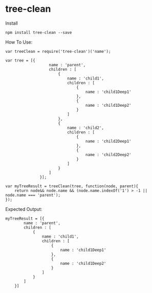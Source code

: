 # tree-clean

Install

    npm install tree-clean --save


How To Use:

    var treeClean = require('tree-clean')('name');

    var tree = [{
                       name : 'parent',
                       children : [
                           {
                               name : 'child1',
                               children : [
                                   {
                                       name : 'child1Deep1'
                                   },
                                   {
                                       name : 'child1Deep2'
                                   }
                               ]
                           },
                           {
                               name : 'child2',
                               children : [
                                   {
                                       name : 'child2Deep1'
                                   },
                                   {
                                       name : 'child2Deep2'
                                   }
                               ]
                           }
                       ]
                   }];

    var myTreeResult = treeClean(tree, function(node, parent){
        return node&& node.name && (node.name.indexOf('1') > -1 || node.name === 'parent');
    });

Expected Output:

    myTreeResult = [{
            name : 'parent',
            children : [
                {
                    name : 'child1',
                    children : [
                        {
                            name : 'child1Deep1'
                        },
                        {
                            name : 'child1Deep2'
                        }
                    ]
                }
            ]
        }]
